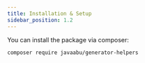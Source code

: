 ```yaml
---
title: Installation & Setup
sidebar_position: 1.2
---
```


You can install the package via composer:

```bash
composer require javaabu/generator-helpers
```

